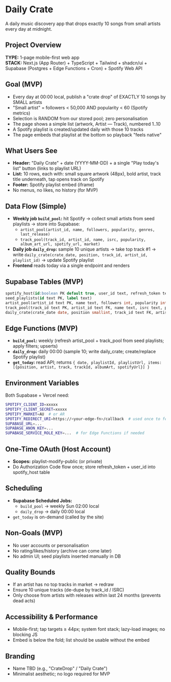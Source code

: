 # Daily Crate

A daily music discovery app that drops exactly 10 songs from small artists every day at midnight.

## Project Overview

**TYPE:** 1-page mobile-first web app  
**STACK:** Next.js (App Router) + TypeScript + Tailwind + shadcn/ui + Supabase (Postgres + Edge Functions + Cron) + Spotify Web API

## Goal (MVP)

- Every day at 00:00 local, publish a "crate drop" of EXACTLY 10 songs by SMALL artists
- "Small artist" = followers < 50,000 AND popularity < 60 (Spotify metrics)
- Selection is RANDOM from our stored pool; zero personalisation
- The page shows a simple list (artwork, Artist — Track), numbered 1..10
- A Spotify playlist is created/updated daily with those 10 tracks
- The page embeds that playlist at the bottom so playback "feels native"

## What Users See

- **Header:** "Daily Crate" + date (YYYY-MM-DD) + a single "Play today's list" button (links to playlist URL)
- **List:** 10 rows, each with: small square artwork (48px), bold artist, track title underneath, tap opens track on Spotify
- **Footer:** Spotify playlist embed (iframe)
- No menus, no likes, no history (for MVP)

## Data Flow (Simple)

- **Weekly job `build_pool`:** hit Spotify → collect small artists from seed playlists → store into Supabase:
  - `artist_pool(artist_id, name, followers, popularity, genres, last_release)`
  - `track_pool(track_id, artist_id, name, isrc, popularity, album_art_url, spotify_url, market)`
- **Daily job `daily_drop`:** sample 10 unique artists → take top track #1 → write `daily_crate(crate_date, position, track_id, artist_id, playlist_id)` → update Spotify playlist
- **Frontend** reads today via a single endpoint and renders

## Supabase Tables (MVP)

```sql
spotify_host(id:boolean PK default true, user_id text, refresh_token text)
seed_playlists(id text PK, label text)
artist_pool(artist_id text PK, name text, followers int, popularity int, genres text[], last_release date, added_at timestamptz)
track_pool(track_id text PK, artist_id text FK, name text, isrc text, popularity int, album_art_url text, spotify_url text, market text default 'AU')
daily_crate(crate_date date, position smallint, track_id text FK, artist_id text FK, playlist_id text, PRIMARY KEY(crate_date, position))
```

## Edge Functions (MVP)

- **`build_pool`:** weekly (refresh artist_pool + track_pool from seed playlists; apply filters; upserts)
- **`daily_drop`:** daily 00:00 (sample 10; write daily_crate; create/replace Spotify playlist)
- **`get_today`:** read API; returns `{ date, playlistId, playlistUrl, items:[{position, artist, track, trackId, albumArt, spotifyUrl}] }`

## Environment Variables

Both Supabase + Vercel need:

```bash
SPOTIFY_CLIENT_ID=xxxxx
SPOTIFY_CLIENT_SECRET=xxxxx
SPOTIFY_MARKET=AU  # or AR
SPOTIFY_REDIRECT_URI=https://<your-edge-fn>/callback  # used once to fetch refresh token
SUPABASE_URL=...
SUPABASE_ANON_KEY=...
SUPABASE_SERVICE_ROLE_KEY=...  # for Edge Functions if needed
```

## One-Time OAuth (Host Account)

- **Scopes:** playlist-modify-public (or private)
- Do Authorization Code flow once; store refresh_token + user_id into spotify_host table

## Scheduling

- **Supabase Scheduled Jobs:**
  - `build_pool` → weekly Sun 02:00 local
  - `daily_drop` → daily 00:00 local
- `get_today` is on-demand (called by the site)

## Non-Goals (MVP)

- No user accounts or personalisation
- No rating/likes/history (archive can come later)
- No admin UI; seed playlists inserted manually in DB

## Quality Bounds

- If an artist has no top tracks in market → redraw
- Ensure 10 unique tracks (de-dupe by track_id / ISRC)
- Only choose from artists with releases within last 24 months (prevents dead acts)

## Accessibility & Performance

- Mobile-first; tap targets ≥ 44px; system font stack; lazy-load images; no blocking JS
- Embed is below the fold; list should be usable without the embed

## Branding

- Name TBD (e.g., "CrateDrop" / "Daily Crate")
- Minimalist aesthetic; no logo required for MVP 